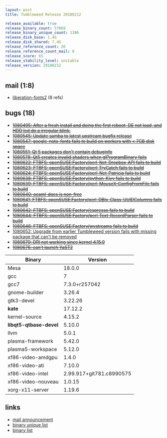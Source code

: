 ```yaml
---
layout: post
title: Tumbleweed Release 20180212

release_available: true
release_binary_count: 57069
release_binary_unique_count: 1386
release_disk_base: 1.4G
release_disk_shared: 7.4G
release_reference_count: 26
release_reference_count_mail: 8
release_score: 65
release_stability_level: unstable
release_version: 20180212
---
```


## mail (1:8)

- [liberation-fonts2](https://lists.opensuse.org/opensuse-factory/2018-02/msg00473.html) (8 refs)

## bugs (18)

<!--more-->

- ~~[1080495: After a fresh install and doing the first reboot, DE not load, and HDD led do a irregular blink.](https://bugzilla.opensuse.org/show_bug.cgi?id=1080495)~~
- ~~[1080545: Update samba to latest upstream bugfix release](https://bugzilla.opensuse.org/show_bug.cgi?id=1080545)~~
- ~~[1080547: google-noto-fonts fails to build on workers with < 7GB disk space](https://bugzilla.opensuse.org/show_bug.cgi?id=1080547)~~
- ~~[1080551: Qt 5 packages don't contain debuginfo](https://bugzilla.opensuse.org/show_bug.cgi?id=1080551)~~
- ~~[1080578: Qt5 creates invalid shaders when glProgramBinary fails](https://bugzilla.opensuse.org/show_bug.cgi?id=1080578)~~
- ~~[1080622: FTBFS: openSUSE:Factory/perl-Net-Dropbox-API fails to build](https://bugzilla.opensuse.org/show_bug.cgi?id=1080622)~~
- ~~[1080623: FTBFS: openSUSE:Factory/perl-TryCatch  fails to build](https://bugzilla.opensuse.org/show_bug.cgi?id=1080623)~~
- ~~[1080624: FTBFS: openSUSE:Factory/perl-Net-Patricia fails to build](https://bugzilla.opensuse.org/show_bug.cgi?id=1080624)~~
- ~~[1080638: FTBFS: openSUSE:Factory/python-Kivy fails to build](https://bugzilla.opensuse.org/show_bug.cgi?id=1080638)~~
- ~~[1080639: FTBFS: openSUSE:Factory/perl-MouseX-ConfigFromFile fails to build](https://bugzilla.opensuse.org/show_bug.cgi?id=1080639)~~
- ~~[1080640: ocaml-docs is non-free](https://bugzilla.opensuse.org/show_bug.cgi?id=1080640)~~
- ~~[1080641: FTBFS: openSUSE:Factory/perl-DBIx-Class-UUIDColumns fails to build](https://bugzilla.opensuse.org/show_bug.cgi?id=1080641)~~
- ~~[1080642: FTBFS: openSUSE:Factory/espresso fails to build](https://bugzilla.opensuse.org/show_bug.cgi?id=1080642)~~
- ~~[1080644: FTBFS: openSUSE:Factory/perl-Text-RecordParser fails to build](https://bugzilla.opensuse.org/show_bug.cgi?id=1080644)~~
- ~~[1080646: FTBFS: openSUSE:Factory/wvstreams fails to build](https://bugzilla.opensuse.org/show_bug.cgi?id=1080646)~~
- [1080652: Upgrade from earlier Tumbleweed version fails with missing package that can't be removed](https://bugzilla.opensuse.org/show_bug.cgi?id=1080652)
- ~~[1080670: DRI not working since kernel 4.15.0](https://bugzilla.opensuse.org/show_bug.cgi?id=1080670)~~
- ~~[1080676: can't launch YaST2](https://bugzilla.opensuse.org/show_bug.cgi?id=1080676)~~

Binary | Version
--- | ---
Mesa | 18.0.0
gcc | 7
gcc7 | 7.3.0+r257042
gnome-builder | 3.26.4
gtk3-devel | 3.22.26
**kate** | 17.12.2
kernel-source | 4.15.2
**libqt5-qtbase-devel** | 5.10.0
llvm | 5.0.1
plasma-framework | 5.42.0
plasma5-workspace | 5.12.0
xf86-video-amdgpu | 1.4.0
xf86-video-ati | 7.10.0
xf86-video-intel | 2.99.917+git781.c8990575
xf86-video-nouveau | 1.0.15
xorg-x11-server | 1.19.6

## links

- [mail announcement](https://lists.opensuse.org/opensuse-factory/2018-02/msg00472.html)
- [binary unique list](http://download.tumbleweed.boombatower.com/20180212/rpm.unique.list)
- [binary list](http://download.tumbleweed.boombatower.com/20180212/rpm.list)
